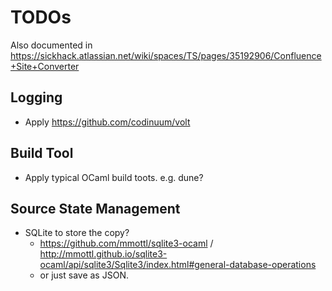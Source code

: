 # TODOs
Also documented in
https://sickhack.atlassian.net/wiki/spaces/TS/pages/35192906/Confluence+Site+Converter

## Logging
* Apply https://github.com/codinuum/volt

## Build Tool
* Apply typical OCaml build toots. e.g. dune?

## Source State Management
* SQLite to store the copy?
  * https://github.com/mmottl/sqlite3-ocaml / http://mmottl.github.io/sqlite3-ocaml/api/sqlite3/Sqlite3/index.html#general-database-operations
  * or just save as JSON.
